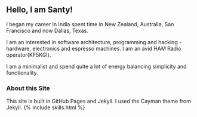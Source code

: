 

## Hello, I am Santy!

I began my career in India spent time in New Zealand, Australia, San Francisco and now Dallas, Texas.  

I am an interested in software architecture, programming and hacking - hardware, electronics and espresso machines. I am an avid HAM Radio operator(KF5KGI).  

I am a minimalist and spend quite a lot of energy balancing simplicity and functionality. 


### About this Site

This site is built in GitHub Pages and Jekyll. I used the Cayman theme from Jekyll.
{% include skills.html %}
